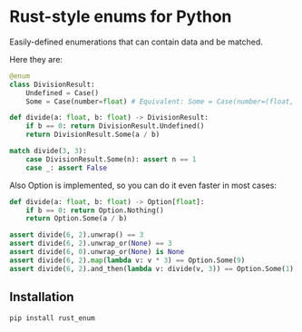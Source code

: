 # Rust-style enums for Python

Easily-defined enumerations that can contain data and be matched.

Here they are:

```python
@enum
class DivisionResult:
    Undefined = Case()
    Some = Case(number=float) # Equivalent: Some = Case(number=(float, field()))

def divide(a: float, b: float) -> DivisionResult:
    if b == 0: return DivisionResult.Undefined()
    return DivisionResult.Some(a / b)

match divide(3, 3):
    case DivisionResult.Some(n): assert n == 1
    case _: assert False
```

Also Option is implemented, so you can do it even faster in most cases:

```python
def divide(a: float, b: float) -> Option[float]:
    if b == 0: return Option.Nothing()
    return Option.Some(a / b)

assert divide(6, 2).unwrap() == 3
assert divide(6, 2).unwrap_or(None) == 3
assert divide(6, 0).unwrap_or(None) is None
assert divide(6, 2).map(lambda v: v * 3) == Option.Some(9)
assert divide(6, 2).and_then(lambda v: divide(v, 3)) == Option.Some(1)
```

## Installation

```bash
pip install rust_enum
```